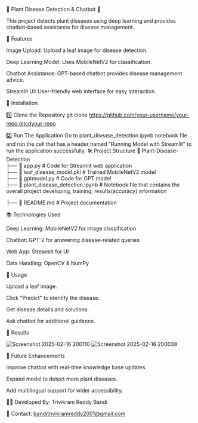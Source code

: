 🌿 Plant Disease Detection & Chatbot 🤖

This project detects plant diseases using deep learning and provides chatbot-based assistance for disease management.

📌 Features

Image Upload: Upload a leaf image for disease detection.

Deep Learning Model: Uses MobileNetV2 for classification.

Chatbot Assistance: GPT-based chatbot provides disease management advice.

Streamlit UI: User-friendly web interface for easy interaction.

🚀 Installation

1️⃣ Clone the Repository
git clone https://github.com/your-username/your-repo.gitcdyour-repo

2️⃣ Run The Application
Go to plant_disease_detection.ipynb notebook file and run the cell that has a header named "Running Model with Streamlit" to run the application successfully.
🛠️ Project Structure
📂 Plant-Disease-Detection  
 ├── 📜 app.py                            # Code for Streamlit web application  
 ├── 📜 leaf_disease_model.pkl            # Trained MobileNetV2 model  
 ├── 📜 gptmodel.py                       # Code for GPT model   
 ├── 📜 plant_disease_detection.ipynb     # Notebook file that contains the overall project developing, training, 
                                           results(accuracy) information
                                           
 ├── 📜 README.md                         # Project documentation  

 📚 Technologies Used

Deep Learning: MobileNetV2 for image classification

Chatbot: GPT-2 for answering disease-related queries

Web App: Streamlit for UI

Data Handling: OpenCV & NumPy

📝 Usage

Upload a leaf image.

Click "Predict" to identify the disease.

Get disease details and solutions.

Ask chatbot for additional guidance.

📝 Results 

![Screenshot 2025-02-16 200110](https://github.com/user-attachments/assets/234dee26-ed8b-4108-b9dd-41f35b39a606)
![Screenshot 2025-02-16 200038](https://github.com/user-attachments/assets/af533273-8490-42b2-aeff-42b2719f587e)


🎯 Future Enhancements

Improve chatbot with real-time knowledge base updates.

Expand model to detect more plant diseases.

Add multilingual support for wider accessibility.

👨‍💻 Developed By: Trivikram Reddy Bandi

📧 Contact: banditrivikramreddy2001@gmail.com



